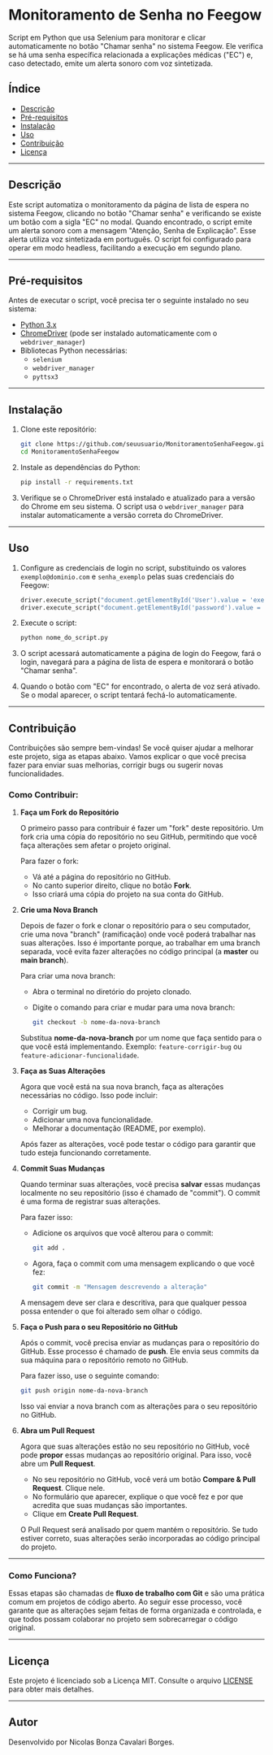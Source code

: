 # Monitoramento de Senha no Feegow

Script em Python que usa Selenium para monitorar e clicar automaticamente no botão "Chamar senha" no sistema Feegow. Ele verifica se há uma senha específica relacionada a explicações médicas ("EC") e, caso detectado, emite um alerta sonoro com voz sintetizada.

## Índice

- [Descrição](#descrição)
- [Pré-requisitos](#pré-requisitos)
- [Instalação](#instalação)
- [Uso](#uso)
- [Contribuição](#contribuição)
- [Licença](#licença)

---

## Descrição

Este script automatiza o monitoramento da página de lista de espera no sistema Feegow, clicando no botão "Chamar senha" e verificando se existe um botão com a sigla "EC" no modal. Quando encontrado, o script emite um alerta sonoro com a mensagem "Atenção, Senha de Explicação". Esse alerta utiliza voz sintetizada em português. O script foi configurado para operar em modo headless, facilitando a execução em segundo plano.

---

## Pré-requisitos

Antes de executar o script, você precisa ter o seguinte instalado no seu sistema:

- [Python 3.x](https://www.python.org/downloads/)
- [ChromeDriver](https://sites.google.com/chromium.org/driver/) (pode ser instalado automaticamente com o `webdriver_manager`)
- Bibliotecas Python necessárias:
  - `selenium`
  - `webdriver_manager`
  - `pyttsx3`

---

## Instalação

1. Clone este repositório:

   ```bash
   git clone https://github.com/seuusuario/MonitoramentoSenhaFeegow.git
   cd MonitoramentoSenhaFeegow
   ```

2. Instale as dependências do Python:

   ```bash
   pip install -r requirements.txt
   ```

3. Verifique se o ChromeDriver está instalado e atualizado para a versão do Chrome em seu sistema. O script usa o `webdriver_manager` para instalar automaticamente a versão correta do ChromeDriver.

---

## Uso

1. Configure as credenciais de login no script, substituindo os valores `exemplo@dominio.com` e `senha_exemplo` pelas suas credenciais do Feegow:

   ```python
   driver.execute_script("document.getElementById('User').value = 'exemplo@dominio.com';")
   driver.execute_script("document.getElementById('password').value = 'senha_exemplo';")
   ```

2. Execute o script:

   ```bash
   python nome_do_script.py
   ```

3. O script acessará automaticamente a página de login do Feegow, fará o login, navegará para a página de lista de espera e monitorará o botão "Chamar senha".

4. Quando o botão com "EC" for encontrado, o alerta de voz será ativado. Se o modal aparecer, o script tentará fechá-lo automaticamente.

---

## Contribuição

Contribuições são sempre bem-vindas! Se você quiser ajudar a melhorar este projeto, siga as etapas abaixo. Vamos explicar o que você precisa fazer para enviar suas melhorias, corrigir bugs ou sugerir novas funcionalidades.

### Como Contribuir:

1. **Faça um Fork do Repositório**
   
   O primeiro passo para contribuir é fazer um "fork" deste repositório. Um fork cria uma cópia do repositório no seu GitHub, permitindo que você faça alterações sem afetar o projeto original.
   
   Para fazer o fork:
   - Vá até a página do repositório no GitHub.
   - No canto superior direito, clique no botão **Fork**.
   - Isso criará uma cópia do projeto na sua conta do GitHub.

2. **Crie uma Nova Branch**

   Depois de fazer o fork e clonar o repositório para o seu computador, crie uma nova "branch" (ramificação) onde você poderá trabalhar nas suas alterações. Isso é importante porque, ao trabalhar em uma branch separada, você evita fazer alterações no código principal (a **master** ou **main branch**).
   
   Para criar uma nova branch:
   - Abra o terminal no diretório do projeto clonado.
   - Digite o comando para criar e mudar para uma nova branch:

     ```bash
     git checkout -b nome-da-nova-branch
     ```

   Substitua **nome-da-nova-branch** por um nome que faça sentido para o que você está implementando. Exemplo: `feature-corrigir-bug` ou `feature-adicionar-funcionalidade`.

3. **Faça as Suas Alterações**

   Agora que você está na sua nova branch, faça as alterações necessárias no código. Isso pode incluir:
   - Corrigir um bug.
   - Adicionar uma nova funcionalidade.
   - Melhorar a documentação (README, por exemplo).
   
   Após fazer as alterações, você pode testar o código para garantir que tudo esteja funcionando corretamente.

4. **Commit Suas Mudanças**

   Quando terminar suas alterações, você precisa **salvar** essas mudanças localmente no seu repositório (isso é chamado de "commit"). O commit é uma forma de registrar suas alterações.

   Para fazer isso:
   - Adicione os arquivos que você alterou para o commit:

     ```bash
     git add .
     ```

   - Agora, faça o commit com uma mensagem explicando o que você fez:

     ```bash
     git commit -m "Mensagem descrevendo a alteração"
     ```

   A mensagem deve ser clara e descritiva, para que qualquer pessoa possa entender o que foi alterado sem olhar o código.

5. **Faça o Push para o seu Repositório no GitHub**

   Após o commit, você precisa enviar as mudanças para o repositório do GitHub. Esse processo é chamado de **push**. Ele envia seus commits da sua máquina para o repositório remoto no GitHub.

   Para fazer isso, use o seguinte comando:

   ```bash
   git push origin nome-da-nova-branch
   ```

   Isso vai enviar a nova branch com as alterações para o seu repositório no GitHub.

6. **Abra um Pull Request**

   Agora que suas alterações estão no seu repositório no GitHub, você pode **propor** essas mudanças ao repositório original. Para isso, você abre um **Pull Request**.

   - No seu repositório no GitHub, você verá um botão **Compare & Pull Request**. Clique nele.
   - No formulário que aparecer, explique o que você fez e por que acredita que suas mudanças são importantes.
   - Clique em **Create Pull Request**.

   O Pull Request será analisado por quem mantém o repositório. Se tudo estiver correto, suas alterações serão incorporadas ao código principal do projeto.

---

### Como Funciona?

Essas etapas são chamadas de **fluxo de trabalho com Git** e são uma prática comum em projetos de código aberto. Ao seguir esse processo, você garante que as alterações sejam feitas de forma organizada e controlada, e que todos possam colaborar no projeto sem sobrecarregar o código original.

---

## Licença

Este projeto é licenciado sob a Licença MIT. Consulte o arquivo [LICENSE](LICENSE) para obter mais detalhes.

---

## Autor

Desenvolvido por Nicolas Bonza Cavalari Borges.

